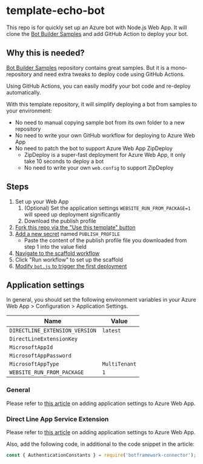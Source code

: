 # template-echo-bot

This repo is for quickly set up an Azure bot with Node.js Web App. It will clone the [Bot Builder Samples](https://github.com/microsoft/BotBuilder-Samples/) and add GitHub Action to deploy your bot.

## Why this is needed?

[Bot Builder Samples](https://github.com/microsoft/BotBuilder-Samples/) repository contains great samples. But it is a mono-repository and need extra tweaks to deploy code using GitHub Actions.

Using GitHub Actions, you can easily modify your bot code and re-deploy automatically.

With this template repository, it will simplify deploying a bot from samples to your environment:

- No need to manual copying sample bot from its own folder to a new repository
- No need to write your own GitHub workflow for deploying to Azure Web App
- No need to patch the bot to support Azure Web App ZipDeploy
   - ZipDeploy is a super-fast deployment for Azure Web App, it only take 10 seconds to deploy a bot
   - No need to write your own `web.config` to support ZipDeploy

## Steps

1. Set up your Web App
   1. (Optional) Set the application settings `WEBSITE_RUN_FROM_PACKAGE=1` will speed up deployment significantly
   1. Download the publish profile
1. [Fork this repo via the "Use this template" button](https://github.com/compulim/template-echo-bot/generate)
1. [Add a new secret](../../settings/secrets/actions/new) named `PUBLISH_PROFILE`
   - Paste the content of the publish profile file you downloaded from step 1 into the value field
1. [Navigate to the scaffold workflow](../../actions/workflows/set-up-scaffold.yaml)
1. Click "Run workflow" to set up the scaffold
1. [Modify `bot.js` to trigger the first deployment](../../edit/main/bot.js)

## Application settings

In general, you should set the following environment variables in your Azure Web App > Configuration > Application Settings.

| Name | Value |
| - | - |
| `DIRECTLINE_EXTENSION_VERSION` | `latest` |
| `DirectLineExtensionKey` | |
| `MicrosoftAppId` | |
| `MicrosoftAppPassword` | |
| `MicrosoftAppType` | `MultiTenant` |
| `WEBSITE_RUN_FROM_PACKAGE` | `1` |

### General

Please refer to [this article](https://learn.microsoft.com/en-us/azure/bot-service/bot-builder-authentication?view=azure-bot-service-4.0&tabs=multitenant%2Caadv2%2Cjavascript#bot-identity-information) on adding application settings to Azure Web App.

### Direct Line App Service Extension

Please refer to [this article](https://learn.microsoft.com/en-us/azure/bot-service/bot-service-channel-directline-extension-node-bot?view=azure-bot-service-4.0) on adding application settings to Azure Web App.

Also, add the following code, in additional to the code snippet in the article:

```ts
const { AuthenticationConstants } = require('botframework-connector');
```
